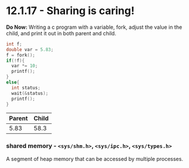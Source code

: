 # 12.1.17 - Sharing is caring!
**Do Now:** Writing a c program with a variable, fork, adjust the value in the child, and print it out in both parent and child.
```c
int f;
double var = 5.83;
f = fork();
if(!f){
  var *= 10;
  printf();
}
else{
  int status;
  wait(&status);
  printf();
}
```
Parent | Child
--- | ---
5.83 | 58.3

### shared memory - `<sys/shm.h>`, `<sys/ipc.h>`, `<sys/types.h>`
A segment of heap memory that can be accessed by multiple processes.
